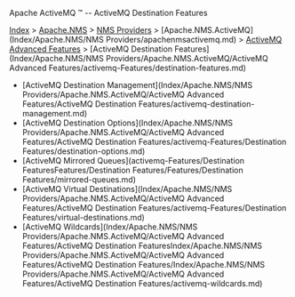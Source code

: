 Apache ActiveMQ ™ -- ActiveMQ Destination Features 

[Index](index.html) > [Apache.NMS](Index/apacheIndex/Overview/nms.md) > [NMS Providers](Index/Apache.NMS/nms-providers.md) > [Apache.NMS.ActiveMQ](Index/Apache.NMS/NMS Providers/apachenmsactivemq.md) > [ActiveMQ Advanced Features](activemq-advanced-features.md) > [ActiveMQ Destination Features](Index/Apache.NMS/NMS Providers/Apache.NMS.ActiveMQ/ActiveMQ Advanced Features/activemq-Features/destination-features.md)

*   [ActiveMQ Destination Management](Index/Apache.NMS/NMS Providers/Apache.NMS.ActiveMQ/ActiveMQ Advanced Features/ActiveMQ Destination Features/activemq-destination-management.md)
*   [ActiveMQ Destination Options](Index/Apache.NMS/NMS Providers/Apache.NMS.ActiveMQ/ActiveMQ Advanced Features/ActiveMQ Destination Features/activemq-Features/Destination Features/destination-options.md)
*   [ActiveMQ Mirrored Queues](activemq-Features/Destination FeaturesFeatures/Destination Features/Features/Destination Features/mirrored-queues.md)
*   [ActiveMQ Virtual Destinations](Index/Apache.NMS/NMS Providers/Apache.NMS.ActiveMQ/ActiveMQ Advanced Features/ActiveMQ Destination Features/activemq-Features/Destination Features/virtual-destinations.md)
*   [ActiveMQ Wildcards](Index/Apache.NMS/NMS Providers/Apache.NMS.ActiveMQ/ActiveMQ Advanced Features/ActiveMQ Destination FeaturesIndex/Apache.NMS/NMS Providers/Apache.NMS.ActiveMQ/ActiveMQ Advanced Features/ActiveMQ Destination Features/Index/Apache.NMS/NMS Providers/Apache.NMS.ActiveMQ/ActiveMQ Advanced Features/ActiveMQ Destination Features/activemq-wildcards.md)


